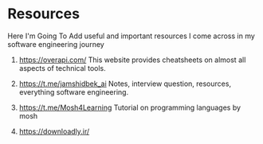 # Resources

Here I'm Going To Add useful and important resources I come across in my software engineering journey

1. https://overapi.com/
This website provides cheatsheets on almost all aspects of technical tools.

2. https://t.me/jamshidbek_ai
Notes, interview question, resources, everything software engineering.

3. https://t.me/Mosh4Learning
Tutorial on programming languages by mosh

4. https://downloadly.ir/

